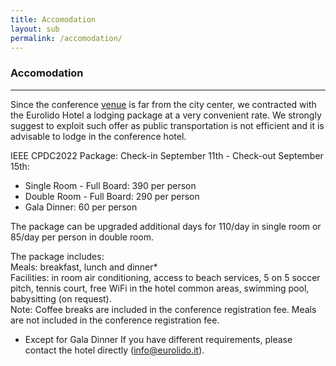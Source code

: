 ```yaml
---
title: Accomodation
layout: sub
permalink: /accomodation/
---
```


<h3>Accomodation</h3>
<hr/>

Since the conference <a href="http://cyber-science.org/2022/venue/">venue</a> is far from the city center, we contracted with the Eurolido Hotel a lodging package at a very convenient rate. 
We strongly suggest to exploit such offer as public transportation is not efficient and it is advisable to lodge in the conference hotel.<br/>

IEEE CPDC2022 Package: Check-in September 11th - Check-out September 15th:<br/>
- Single Room - Full Board: 390 per person<br/>
- Double Room - Full Board: 290 per person<br/>
- Gala Dinner: 60 per person<br/>

The package can be upgraded additional days for 110/day in single room or 85/day per person in double room.<br/>

The package includes:<br/>
Meals: breakfast, lunch and dinner*<br/>
Facilities: in room air conditioning, access to beach services, 5 on 5 soccer pitch, tennis court, free WiFi in the hotel common areas, swimming pool, babysitting (on request).<br/>
Note: Coffee breaks are included in the conference registration fee. Meals are not included in the conference registration fee.<br/>

* Except for Gala Dinner
If you have different requirements, please contact the hotel directly (<a href="mailto:info@eurolido.it">info@eurolido.it</a>).